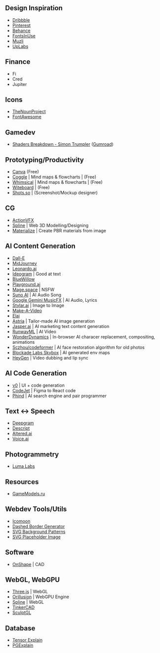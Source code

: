 ## Design Inspiration
- [Dribbble](https://dribbble.com)
- [Pinterest](https://pinterest.com)
- [Behance](https://www.behance.net)
- [FontsInUse](https://fontsinuse.com)
- [Muzli](https://muz.li)
- [UpLabs](https://www.uplabs.com)

## Finance
- Fi
- Cred
- Jupiter

## Icons
- [TheNounProject](https://thenounproject.com)
- [FontAwesome](https://fontawesome.com)

## Gamedev
- [Shaders Breakdown - Simon Trumpler](https://simonschreibt.de/) ([Gumroad](https://simonschreibt.gumroad.com/))

## Prototyping/Productivity
- [Canva](https://www.canva.com/) (Free)
- [Coggle](https://coggle.it/) | Mind maps & flowcharts | (Free)
- [Whimsical](https://whimsical.com/) | Mind maps & flowcharts | (Free)
- [Witeboard](https://witeboard.com/) | (Free)
- [Shots.so](https://shots.so/) | (Screenshot/Mockup designer)

## CG
- [ActionVFX](https://www.actionvfx.com/)
- [Spline](https://spline.design/) | Web 3D Modelling/Designing
- [Materialize](https://boundingboxsoftware.com/materialize/index.php) | Create PBR materials from image

## AI Content Generation
- [Dall-E](https://labs.openai.com/)
- [MidJourney](https://www.midjourney.com/)
- [Leonardo.ai](https://app.leonardo.ai/)
- [Ideogram](https://ideogram.ai/) | Good at text 
- [BlueWillow](https://www.bluewillow.ai/)
- [Playground.ai](https://playgroundai.com/)
- [Mage.space](https://www.mage.space/) | NSFW
- [Suno AI](https://app.suno.ai/) | AI Audio Song
- [Google Gemini MusicFX](https://aitestkitchen.withgoogle.com/tools/music-fx) | AI Audio, Lyrics
- [Stylar.ai](https://www.stylar.ai/) | Image to Image
- [Make-A-Video](https://makeavideo.studio/)
- [Elai](https://elai.io/)
- [Astria](https://www.strmr.com/) | Tailor-made AI image generation
- [Jasper.ai](https://app.jasper.ai/) | AI marketing text content generation
- [RunwayML](https://runwayml.com/) | AI Video
- [WonderDynamics](https://wonderdynamics.com/) | In-browser AI characer replacement, compositing, animations
- [Sczhou/codeformer](https://replicate.com/sczhou/codeformer) | AI face restoration algorithm for old photos
- [Blockade Labs Skybox](https://skybox.blockadelabs.com/) | AI generated env maps
- [HeyGen](https://labs.heygen.com/video-translate) | Video dubbing and lip sync

## AI Code Generation
- [v0](https://v0.dev/) | UI + code generation
- [CodeJet](https://www.codejet.ai/) | Figma to React code
- [Phind](https://www.phind.com/) | AI search engine and pair programmer

## Text <-> Speech
- [Deepgram](https://deepgram.com/)
- [Descript](https://www.descript.com/)
- [Altered.ai](https://www.altered.ai/)
- [Voice.ai](https://voice.ai/)

## Photogrammetry
- [Luma Labs](https://lumalabs.ai/)

## Resources
- [GameModels.ru](https://gamemodels.ru/)

## Webdev Tools/Utils
- [Icomoon](https://icomoon.io/app/)
- [Dashed Border Generator](https://kovart.github.io/dashed-border-generator/)
- [SVG Background Patterns](https://heropatterns.com/)
- [SVG Placeholder Image](https://rohangaikwad.github.io/svg-backgrounds/)

## Software
- [OnShape](https://www.onshape.com/en/) | CAD

## WebGL, WebGPU
- [Three.js](https://threejs.org/) | WebGL
- [Orillusion](https://www.orillusion.com/en/) | WebGPU Engine
- [Spline](https://spline.design/) | WebGL
- [TinkerCAD](https://www.tinkercad.com/)
- [SculptGL](https://stephaneginier.com/sculptgl/)

## Database
- [Tensor Explain](https://explain.tensor.ru/)
- [PGExplain](https://www.pgexplain.dev/)
